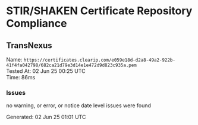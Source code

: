 # STIR/SHAKEN Certificate Repository Compliance

## TransNexus

Name: `https://certificates.clearip.com/e059e18d-d2a8-49a2-922b-41f4fa042798/682ca21d79e3d14e1e472d9d823c935a.pem`\
Tested At: 02 Jun 25 00:25 UTC\
Time: 86ms

### Issues

no warning, or error, or notice date level issues were found

Generated: 02 Jun 25 01:01 UTC